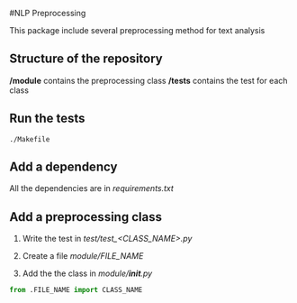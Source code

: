 #NLP Preprocessing

This package include several preprocessing method for text analysis

## Structure of the repository

**/module** contains the preprocessing class
**/tests** contains the test for each class

## Run the tests

```
./Makefile
```

## Add a dependency

All the dependencies are in *requirements.txt*

## Add a preprocessing class

1. Write the test in *test/test_<CLASS_NAME>.py*

2. Create a file *module/FILE_NAME*

3. Add the the class in *module/__init__.py*

```python
from .FILE_NAME import CLASS_NAME
```
